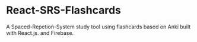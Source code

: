 # React-SRS-Flashcards
A Spaced-Repetion-System study tool using flashcards based on Anki built with React.js. and Firebase.
